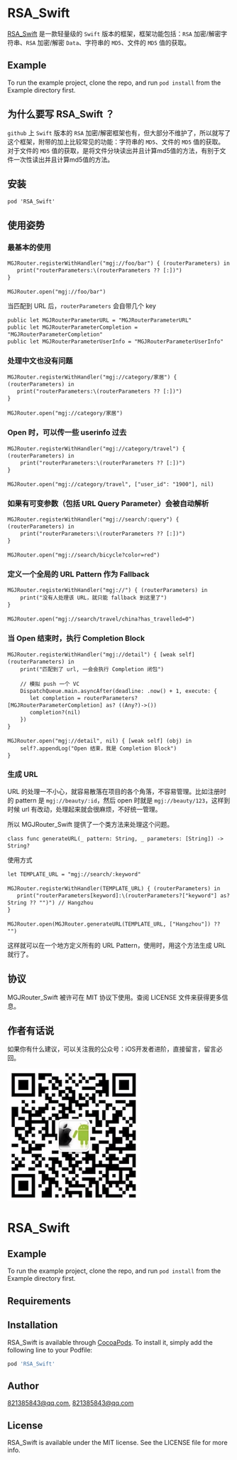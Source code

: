 # RSA_Swift

[RSA_Swift](https://github.com/821385843/RSA_Swift) 是一款轻量级的 `Swift` 版本的框架，框架功能包括：`RSA` 加密/解密字符串、`RSA` 加密/解密 `Data`、字符串的 `MD5`、文件的 `MD5` 值的获取。

## Example

To run the example project, clone the repo, and run `pod install` from the Example directory first.

## 为什么要写 RSA_Swift ？
`github` 上 `Swift` 版本的 `RSA` 加密/解密框架也有，但大部分不维护了，所以就写了这个框架，附带的加上比较常见的功能：字符串的 `MD5`、文件的 `MD5` 值的获取。
对于文件的 `MD5` 值的获取，是将文件分块读出并且计算md5值的方法，有别于文件一次性读出并且计算md5值的方法。

## 安装

```
pod 'RSA_Swift'
```

## 使用姿势

### 最基本的使用

```
MGJRouter.registerWithHandler("mgj://foo/bar") { (routerParameters) in
   print("routerParameters:\(routerParameters ?? [:])")
}
        
MGJRouter.open("mgj://foo/bar")
```

当匹配到 URL 后，`routerParameters` 会自带几个 key

```
public let MGJRouterParameterURL = "MGJRouterParameterURL"
public let MGJRouterParameterCompletion = "MGJRouterParameterCompletion"
public let MGJRouterParameterUserInfo = "MGJRouterParameterUserInfo"
```

### 处理中文也没有问题

```
MGJRouter.registerWithHandler("mgj://category/家居") { (routerParameters) in
   print("routerParameters:\(routerParameters ?? [:])")
}
        
MGJRouter.open("mgj://category/家居")
```

### Open 时，可以传一些 userinfo 过去

```
MGJRouter.registerWithHandler("mgj://category/travel") { (routerParameters) in
    print("routerParameters:\(routerParameters ?? [:])")
}
        
MGJRouter.open("mgj://category/travel", ["user_id": "1900"], nil)
```

### 如果有可变参数（包括 URL Query Parameter）会被自动解析

```
MGJRouter.registerWithHandler("mgj://search/:query") { (routerParameters) in
    print("routerParameters:\(routerParameters ?? [:])")
}
        
MGJRouter.open("mgj://search/bicycle?color=red")
```

### 定义一个全局的 URL Pattern 作为 Fallback

```
MGJRouter.registerWithHandler("mgj://") { (routerParameters) in
    print("没有人处理该 URL，就只能 fallback 到这里了")
}
        
MGJRouter.open("mgj://search/travel/china?has_travelled=0")
```

### 当 Open 结束时，执行 Completion Block

```
MGJRouter.registerWithHandler("mgj://detail") { [weak self] (routerParameters) in
    print("匹配到了 url, 一会会执行 Completion 闭包")
            
    // 模拟 push 一个 VC
    DispatchQueue.main.asyncAfter(deadline: .now() + 1, execute: {
       let completion = routerParameters?[MGJRouterParameterCompletion] as? ((Any?)->())
       completion?(nil)
    })
}
        
MGJRouter.open("mgj://detail", nil) { [weak self] (obj) in
    self?.appendLog("Open 结束，我是 Completion Block")
}
```

### 生成 URL

URL 的处理一不小心，就容易散落在项目的各个角落，不容易管理。比如注册时的 pattern 是 `mgj://beauty/:id`，然后 open 时就是 `mgj://beauty/123`，这样到时候 url 有改动，处理起来就会很麻烦，不好统一管理。

所以 MGJRouter_Swift 提供了一个类方法来处理这个问题。

```
class func generateURL(_ pattern: String, _ parameters: [String]) -> String?
```

使用方式

```
let TEMPLATE_URL = "mgj://search/:keyword"

MGJRouter.registerWithHandler(TEMPLATE_URL) { (routerParameters) in
   print("routerParameters[keyword]:\(routerParameters?["keyword"] as? String ?? "")") // Hangzhou
}
        
MGJRouter.open(MGJRouter.generateURL(TEMPLATE_URL, ["Hangzhou"]) ?? "")
```

这样就可以在一个地方定义所有的 URL Pattern，使用时，用这个方法生成 URL 就行了。


## 协议

MGJRouter_Swift 被许可在 MIT 协议下使用。查阅 LICENSE 文件来获得更多信息。

## 作者有话说
如果你有什么建议，可以关注我的公众号：iOS开发者进阶，直接留言，留言必回。

![输入图片说明](https://github.com/821385843/MGJRouter_Swift/blob/master/QR.png "在这里输入图片标题")


# RSA_Swift
## Example

To run the example project, clone the repo, and run `pod install` from the Example directory first.

## Requirements

## Installation

RSA_Swift is available through [CocoaPods](https://cocoapods.org). To install
it, simply add the following line to your Podfile:

```ruby
pod 'RSA_Swift'
```

## Author

821385843@qq.com, 821385843@qq.com

## License

RSA_Swift is available under the MIT license. See the LICENSE file for more info.
